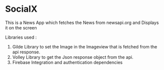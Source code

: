 # SocialX
This is a News App which fetches the News from newsapi.org and Displays it on the screen

Libraries used :

1) Gilde Library to set the Image in the Imageview that is fetched from the api response.
2) Volley Library to get the Json response object from the api.
3) Firebase Integration and authentication dependencies
